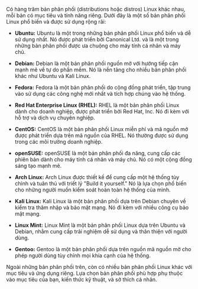 Có hàng trăm bản phân phối (distributions hoặc distros) Linux khác nhau, mỗi bản có mục tiêu và tính năng riêng. Dưới đây là một số bản phân phối Linux phổ biến và được sử dụng rộng rãi:

- **Ubuntu:** Ubuntu là một trong những bản phân phối Linux phổ biến và dễ sử dụng nhất. Nó được phát triển bởi Canonical Ltd. và là một trong những bản phân phối được ưa chuộng cho máy tính cá nhân và máy chủ.

- **Debian:** Debian là một bản phân phối nguồn mở với hướng tiếp cận mạnh mẽ về tự do phần mềm. Nó là nền tảng cho nhiều bản phân phối khác như Ubuntu và Kali Linux.

- **Fedora:** Fedora là một bản phân phối do cộng đồng phát triển, tập trung vào sử dụng các công nghệ mới nhất và tích hợp chúng vào hệ thống.

- **Red Hat Enterprise Linux (RHEL):** RHEL là một bản phân phối Linux dành cho doanh nghiệp, được phát triển bởi Red Hat, Inc. Nó đi kèm với hỗ trợ và dịch vụ chuyên nghiệp.

- **CentOS:** CentOS là một bản phân phối Linux miễn phí và mã nguồn mở được phát triển dựa trên mã nguồn của RHEL. Nó thường được sử dụng trong các môi trường doanh nghiệp.

- **openSUSE:** openSUSE là một bản phân phối đa năng, cung cấp các phiên bản dành cho máy tính cá nhân và máy chủ. Nó có một cộng đồng sáng tạo mạnh mẽ.

- **Arch Linux:** Arch Linux được thiết kế để cung cấp một hệ thống tùy chỉnh và tuân thủ với triết lý "Build it yourself." Nó là lựa chọn phổ biến cho những người muốn kiểm soát hoàn toàn hệ thống của mình.

- **Kali Linux:** Kali Linux là một bản phân phối dựa trên Debian chuyên về kiểm tra thâm nhập và bảo mật mạng. Nó đi kèm với nhiều công cụ bảo mật mạng.

- **Linux Mint:** Linux Mint là một bản phân phối Linux dựa trên Ubuntu và Debian, nhằm cung cấp trải nghiệm dễ sử dụng và thân thiện với người dùng.

- **Gentoo:** Gentoo là một bản phân phối dựa trên nguồn mã nguồn mở cho phép người dùng tùy chỉnh mọi khía cạnh của hệ thống.

Ngoài những bản phân phối trên, còn có nhiều bản phân phối Linux khác với mục tiêu và ứng dụng riêng. Lựa chọn bản phân phối phù hợp phụ thuộc vào mục tiêu của bạn, kiến thức kỹ thuật, và sở thích cá nhân.